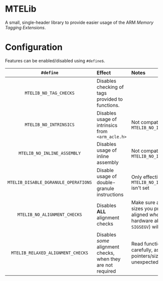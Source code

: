 # MTELib
A small, single-header library to provide easier usage of the ARM *Memory Tagging Extensions*.

# Configuration
Features can be enabled/disabled using `#define`s.

| `#define` | Effect | Notes |
| :-------: | :----- | :---- |
| `MTELIB_NO_TAG_CHECKS` | Disables checking of tags provided to functions. |
| `MTELIB_NO_INTRINSICS` | Disables usage of intrinsics from `<arm_acle.h>` | Not compatible with `MTELIB_NO_INLINE_ASSEMBLY`
| `MTELIB_NO_INLINE_ASSEMBLY` | Disables usage of inline assembly | Not compatible with `MTELIB_NO_INTRINSICS`
| `MTELIB_DISABLE_DGRANULE_OPERATIONS` | Disable usage of double-granule instructions | Only effective if `MTELIB_NO_INLINE_ASSEMBLY` isn't set
| `MTELIB_NO_ALIGNMENT_CHECKS` | Disables **ALL** alignment checks | Make sure all pointers and sizes you provide are aligned *when required* or hardware aborts (e.g. `SIGSEGV`) will occur
| `MTELIB_RELAXED_ALIGNMENT_CHECKS` | Disables *some* alignment checks, when they are not required | Read function descriptions carefully, as misaligned pointers/sizes can cause unexpected behaviour
